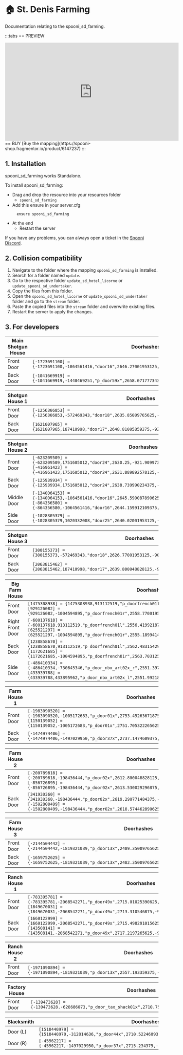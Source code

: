# 🏠 St. Denis Farming
Documentation relating to the spooni_sd_farming.

:::tabs
== PREVIEW
<iframe width="570" height="321" src="https://dunb17ur4ymx4.cloudfront.net/packages/images/e456cadae810567f2047b0ab67e6ca161bfc5faa.png" frameborder="0" allow="accelerometer; autoplay; clipboard-write; encrypted-media; gyroscope; picture-in-picture; web-share" allowfullscreen></iframe>
== BUY
[Buy the mapping](https://spooni-shop.fragmentor.io/product/6147237)
:::

## 1. Installation
spooni_sd_farming works Standalone.  

To install spooni_sd_farming:
- Drag and drop the resource into your resources folder
  - `spooni_sd_farming`
- Add this ensure in your server.cfg
  ```
    ensure spooni_sd_farming
  ```
- At the end
  - Restart the server

If you have any problems, you can always open a ticket in the [Spooni Discord](https://discord.gg/spooni).

## 2. Collision compatibility <Badge type="danger" text="IMPORTANT"/>

1. Navigate to the folder where the mapping `spooni_sd_farming` is installed.
2. Search for a folder named `update`.
3. Go to the respective folder `update_sd_hotel_licorne` or `update_spooni_sd_undertaker`. 
4. Copy the files from this folder.
5. Open the `spooni_sd_hotel_licorne` or `update_spooni_sd_undertaker` folder and go to the `stream` folder.
6. Paste the copied files into the `stream` folder and overwrite existing files.
7. Restart the server to apply the changes.

## 3. For developers
| Main Shotgun House        | Doorhashes
|---------------------------|----------------------------------------------------------------------------------|
| Front Door                | `[-1723691100] = {-1723691100,-1064561416,"door16",2646.27001953125,-972.239990234375,43.7599983215332}`
| Back Door                 | `[-1041669919] = {-1041669919,-1448469251,"p_door59x",2658.07177734375,-961.3220825195312,43.64641189575195}`

| Shotgun House 1           | Doorhashes
|---------------------------|----------------------------------------------------------------------------------|
| Front Door                | `[-1256306853] = {-1256306853,-572469343,"door18",2635.85009765625,-935.0399780273438,42.34514617919922}`
| Back Door                 | `[1621007965] = {1621007965,187410998,"door17",2648.81005859375,-930.2000122070312,42.45999908447265}`

| Shotgun House 2           | Doorhashes
|---------------------------|----------------------------------------------------------------------------------|
| Front Door                | `[-623209509] = {-623209509,1751605012,"door24",2630.25,-921.9099731445312,42.02778244018555}` <br> `[-416961423] = {-416961423,1751605012,"door24",2631.889892578125,-926.3200073242188,42.01673889160156}`
| Back Door                 | `[-125939934] = {-125939934,1751605012,"door24",2638.739990234375,-920.8200073242188,42.02881622314453}`
| Middle Door               | `[-1340064153] = {-1340064153,-1064561416,"door16",2645.590087890625,-920.6599731445312,42.04999923706055}` <br> `[-864356580] = {-864356580,-1064561416,"door16",2644.159912109375,-916.9500122070312,42.06000137329101}`
| Side Door                 | `[-1028305379] = {-1028305379,1020332008,"door25",2640.02001953125,-923.9099731445312,42.07773971557617}`

| Shotgun House 3           | Doorhashes
|---------------------------|----------------------------------------------------------------------------------|
| Front Door                | `[300155373] = {300155373,-572469343,"door18",2626.77001953125,-908.530029296875,42.0322151184082}`
| Back Door                 | `[2063815462] = {2063815462,187410998,"door17",2639.800048828125,-903.6799926757812,42.11198425292969}`

| Big Farm House            | Doorhashes
|---------------------------|----------------------------------------------------------------------------------|
| Front Door                | `[1475308938] = {1475308938,913112519,"p_doorfrench01l",2560,-908.0800170898438,42.0099983215332}` <br> `[929126082] = {929126082,-1004594895,"p_doorfrench01r",2558.77001953125,-908.6799926757812,42.0099983215332}`
| Right Front Door          | `[-600137618] = {-600137618,913112519,"p_doorfrench01l",2556.419921875,-909.8200073242188,42.0099983215332}` <br> `[625521297] = {625521297,-1004594895,"p_doorfrench01r",2555.18994140625,-910.4099731445312,42.0099983215332}`
| Back Door                 | `[1238858670] = {1238858670,913112519,"p_doorfrench01l",2562.483154296875,-916.3721923828125,42.0099983215332}` <br> `[1172621685] = {1172621685,-1004594895,"p_doorfrench01r",2563.703125,-915.7745971679688,42.0099983215332}`
| Side Door                 | `[-486410334] = {-486410334,-730845346,"p_door_nbx_art02x_r",2551.39794921875,-916.2369995117188,42.04999923706055}` <br> `[433939788] = {433939788,433895962,"p_door_nbx_art02x_l",2551.9921875,-917.4673461914062,42.04999923706055}`

| Farm House 1              | Doorhashes
|---------------------------|----------------------------------------------------------------------------------|
| Front Door                | `[-1983090520] = {-1983090520,-1005172683,"p_door01x",2753.45263671875,-917.6109619140625,43.12538528442383}` <br> `[1150139052] = {1150139052,-1005172683,"p_door01x",2751.705322265625,-913.9811401367188,43.12538528442383}`
| Back Door                 | `[-1474974406] = {-1474974406,-1497029950,"p_door37x",2737.1474609375,-919.9635620117188,42.76381683349609}`

| Farm House 2              | Doorhashes
|---------------------------|----------------------------------------------------------------------------------|
| Front Door                | `[-200789818] = {-200789818,-198436444,"p_door02x",2612.800048828125,-762.1500244140625,42.22999954223633}` <br> `[-856726895] = {-856726895,-198436444,"p_door02x",2613.530029296875,-763.8099975585938,42.2400016784668}`
| Back Door                 | `[341930360] = {341930360,-198436444,"p_door02x",2619.290771484375,-761.0029907226562,42.02000045776367}` <br> `[-1502800499] = {-1502800499,-198436444,"p_door02x",2618.574462890625,-759.3699951171875,42.02000045776367}`

| Farm House 3              | Doorhashes
|---------------------------|----------------------------------------------------------------------------------|
| Front Door                | `[-2144504442] = {-2144504442,-1819321039,"p_door13x",2489.35009765625,-744,42.02000045776367}`
| Back Door                 | `[-1659752625] = {-1659752625,-1819321039,"p_door13x",2482.35009765625,-747.97998046875,42.02000045776367}`

| Ranch House 1             | Doorhashes
|---------------------------|----------------------------------------------------------------------------------|
| Front Door                | `[-783395781] = {-783395781,-2068542271,"p_door49x",2715.01025390625,-969.7674560546875,43.79581069946289}` <br> `[1849670031] = {1849670031,-2068542271,"p_door49x",2713.310546875,-970.4420166015625,43.79581069946289}`
| Back Door                 | `[1660122999] = {1660122999,-2068542271,"p_door49x",2715.498291015625,-976.2841186523438,43.57307434082031}` <br> `[143508141] = {143508141,-2068542271,"p_door49x",2717.2197265625,-975.7039794921875,43.57307434082031}`

| Ranch House 2             | Doorhashes
|---------------------------|----------------------------------------------------------------------------------|
| Front Door                | `[-1971090894] = {-1971090894,-1819321039,"p_door13x",2557.193359375,-822.2000122070312,41.84000015258789}`

| Factory House             | Doorhashes
|---------------------------|----------------------------------------------------------------------------------|
| Front Door                | `[-139473628] = {-139473628,-628686073,"p_door_tax_shack01x",2710.75,-841.219970703125,42.06000137329101}`

| Blacksmith                | Doorhashes
|---------------------------|----------------------------------------------------------------------------------|
| Door (L)                  | `[1518440979] = {1518440979,-312814636,"p_door44x",2710.5224609375,-932.97216796875,42.85646820068359}`
| Door (R)                  | `[-45962217] = {-45962217,-1497029950,"p_door37x",2715.234375,-943.0864868164062,42.84991836547851}`
